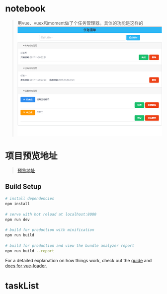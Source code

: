 # notebook

> 用vue、vuex和moment做了个任务管理器。具体的功能是这样的
>![任务管理器](/notebook.png)
# 项目预览地址
> [预览地址](http://littleki.com/mytask/#/)
## Build Setup

``` bash
# install dependencies
npm install

# serve with hot reload at localhost:8080
npm run dev

# build for production with minification
npm run build

# build for production and view the bundle analyzer report
npm run build --report
```

For a detailed explanation on how things work, check out the [guide](http://vuejs-templates.github.io/webpack/) and [docs for vue-loader](http://vuejs.github.io/vue-loader).
# taskList
